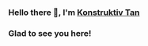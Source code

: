### Hello there 👋, I'm [Konstruktiv Tan](https://github.com/k1kimosha/)

### Glad to see you here! &nbsp;
